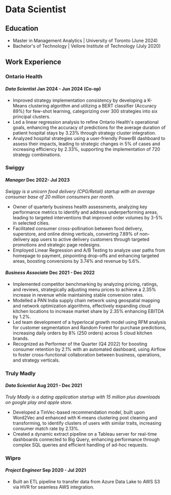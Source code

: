 # Data Scientist

## Education
- Master in Management Analytics | University of Toronto (June 2024)
- Bachelor's of Technology | Vellore Institute of Technology (July 2020)

## Work Experience

### Ontario Health
#### *Data Scientist* Jan 2024 - Jun 2024 (Co-op)

- Improved strategy implementation consistency by developing a K-Means clustering algorithm and utilizing a BERT classifier (Accuracy 89%) for few-shot learning, categorizing over 300 strategies into six principal clusters.
- Led a linear regression analysis to refine Ontario Health's operational goals, enhancing the accuracy of predictions for the average duration of patient hospital stays by 3.23% through strategy cluster integration.
- Analyzed hospital strategies using a user-friendly PowerBI dashboard to assess their impacts, leading to strategic changes in 5% of cases and increasing efficiency by 2.33%, supporting the implementation of 720 strategy combinations.

### Swiggy
#### *Manager* Dec 2022- Jul 2023 
_Swiggy is a unicorn food delivery (CPG/Retail) startup with an average consumer base of 20 million consumers per month._
- Owner of quarterly business health assessments, analyzing key performance metrics to identify and address underperforming areas, leading to targeted interventions that improved order volumes by 3-5% in selected cities.
- Facilitated consumer cross-pollination between food delivery, superstore, and online dining verticals, converting 7.89% of non-delivery app users to active delivery customers through targeted promotions and strategic page redesigns.
- Employed Linear Regression and A/B Testing to analyze user paths from homepage to payment, pinpointing drop-offs and enhancing targeted areas, boosting conversions by 3.74% and revenue by 5.6%.

#### *Business Associate* Dec 2021 - Dec 2022
- Implemented competitor benchmarking by analyzing pricing, ratings, and reviews, strategically adjusting menu prices to achieve a 2.35% increase in revenue while maintaining stable conversion rates.
- Modelled a PAN India supply chain network using geospatial mapping and network optimization algorithms, effectively expanding cloud kitchen locations to increase market share by 2.35% enhancing EBITDA by 1.2%.
- Led team development of a hyperlocal growth model using RFM analysis for customer segmentation and Random Forest for purchase predictions, increasing daily orders by 8% (250 orders) across 5 cloud kitchen brands.
- Recognized as Performer of the Quarter (Q4 2022) for boosting consumer retention by 2.1% with an automated dashboard, using Airflow to foster cross-functional collaboration between business, operations, and strategy verticals.

### Truly Madly
#### *Data Scientist* Aug 2021 - Dec 2021 
_Truly Madly is a dating application startup with 15 million plus downloads on google play and apple store._
- Developed a TinVec-based recommendation model, built upon Word2Vec and enhanced with K-means clustering post cleaning and transforming, to identify clusters of users with similar traits, increasing consumer match rate by 2.13%.
- Created a dynamic extract pipeline on a Tableau server for real-time dashboards connected to Big Query, enhancing performance through complex SQL queries and efficient handling of ad-hoc requests.

### Wipro
#### *Project Engineer* Sep 2020 - Jul 2021 
- Built an ETL pipeline to transfer data from Azure Data Lake to AWS S3 via HVR for seamless AWS integration.
